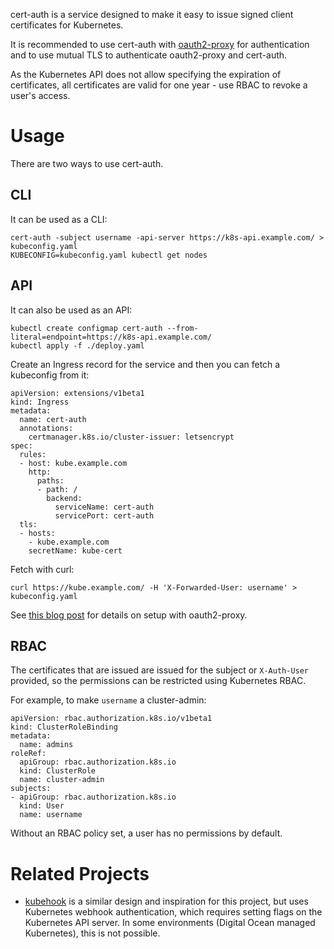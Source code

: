 cert-auth is a service designed to make it easy to issue signed client certificates for Kubernetes.

It is recommended to use cert-auth with [oauth2-proxy](https://github.com/pusher/oauth2_proxy) for authentication and to use mutual TLS to authenticate oauth2-proxy and cert-auth.

As the Kubernetes API does not allow specifying the expiration of certificates, all certificates are valid for one year - use RBAC to revoke a user's access.

# Usage

There are two ways to use cert-auth.

## CLI

It can be used as a CLI:

```
cert-auth -subject username -api-server https://k8s-api.example.com/ > kubeconfig.yaml
KUBECONFIG=kubeconfig.yaml kubectl get nodes
```

## API

It can also be used as an API:

```
kubectl create configmap cert-auth --from-literal=endpoint=https://k8s-api.example.com/
kubectl apply -f ./deploy.yaml
```

Create an Ingress record for the service and then you can fetch a kubeconfig from it:

```
apiVersion: extensions/v1beta1
kind: Ingress
metadata:
  name: cert-auth
  annotations:
    certmanager.k8s.io/cluster-issuer: letsencrypt
spec:
  rules:
  - host: kube.example.com
    http:
      paths:
      - path: /
        backend:
          serviceName: cert-auth
          servicePort: cert-auth
  tls:
  - hosts:
    - kube.example.com
    secretName: kube-cert

```

Fetch with curl:

```
curl https://kube.example.com/ -H 'X-Forwarded-User: username' > kubeconfig.yaml
```

See [this blog post](https://akomljen.com/protect-kubernetes-external-endpoints-with-oauth2-proxy/) for details on setup with oauth2-proxy.

## RBAC

The certificates that are issued are issued for the subject or `X-Auth-User` provided, so the permissions can be restricted using Kubernetes RBAC.

For example, to make `username` a cluster-admin:

```
apiVersion: rbac.authorization.k8s.io/v1beta1
kind: ClusterRoleBinding
metadata:
  name: admins
roleRef:
  apiGroup: rbac.authorization.k8s.io
  kind: ClusterRole
  name: cluster-admin
subjects:
- apiGroup: rbac.authorization.k8s.io
  kind: User
  name: username
```

Without an RBAC policy set, a user has no permissions by default.

# Related Projects

* [kubehook](https://github.com/planetlabs/kubehook) is a similar design and inspiration for this project, but uses Kubernetes webhook authentication, which requires setting flags on the Kubernetes API server. In some environments (Digital Ocean managed Kubernetes), this is not possible.
